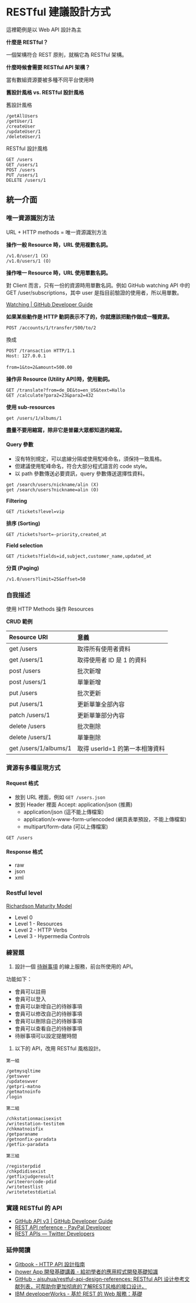 # RESTful 建議設計方式

這裡範例是以 Web API 設計為主

<!-- HTTP Request 由「HTTP Method 動詞 + URL 名詞 + Content Types 格式」所組成 -->

**什麼是 RESTful？**

一個架構符合 REST 原則，就稱它為 RESTful 架構。

**什麼時候會需要 RESTful API 架構？**

當有數組資源要被多種不同平台使用時

**舊設計風格 vs. RESTful 設計風格**

舊設計風格

```
/getAllUsers
/getUser/1
/createUser
/updateUser/1
/deleteUser/1
```

RESTful 設計風格

```
GET /users
GET /users/1
POST /users
PUT /users/1
DELETE /users/1
```

## 統一介面

### 唯一資源識別方法

URL + HTTP methods = 唯一資源識別方法

**操作一般 Resource 時，URL 使用複數名詞。**

```
/v1.0/user/1 (X)
/v1.0/users/1 (O)
```

**操作唯一 Resource 時，URL 使用單數名詞。**

對 Client 而言，只有一份的資源時用單數名詞。例如 GitHub watching API 中的 GET /user/subscriptions，其中 user 是指目前驗證的使用者，所以用單數。

[Watching | GitHub Developer Guide](https://developer.github.com/v3/activity/watching/#list-repositories-being-watched)

**如果某些動作是 HTTP 動詞表示不了的，你就應該把動作做成一種資源。**

```
POST /accounts/1/transfer/500/to/2
```

換成

```
POST /transaction HTTP/1.1
Host: 127.0.0.1
　　
from=1&to=2&amount=500.00
```

**操作非 Resource (Utility API)時，使用動詞。**

```
GET /translate?from=de_DE&to=en_US&text=Hallo
GET /calculate?para2=23&para2=432
```

**使用 sub-resources**

```
get /users/1/albums/1
```

**盡量不要用縮寫，除非它是普羅大眾都知道的縮寫。**


#### Query 參數

* 沒有特別規定，可以底線分隔或使用駝峰命名，須保持一致風格。
* 但建議使用駝峰命名，符合大部分程式語言的 code style。
* 以 path 參數傳送必要資訊，query 參數傳送選擇性資料。

```
get /search/users/nickname/alin (X)
get /search/users?nickname=alin (O)
```

**Filtering**

```
GET /tickets?level=vip
```

**排序 (Sorting)**

```
GET /tickets?sort=-priority,created_at
```

**Field selection**

```
GET /tickets?fields=id,subject,customer_name,updated_at
```

**分頁 (Paging)**

```
/v1.0/users?limit=25&offset=50
```

### 自我描述

使用 HTTP Methods 操作 Resources

**CRUD 範例**

| Resource URI         | 意義                        |
| :------------------- | :-------------------------- |
| get  /users          | 取得所有使用者資料             |
| get  /users/1        | 取得使用者 ID 是 1 的資料      |
| post /users          | 批次新增                     |
| post /users/1        | 單筆新增                     |
| put  /users          | 批次更新                     |
| put  /users/1        | 更新單筆全部內容               |
| patch  /users/1      | 更新單筆部分內容               |
| delete /users        | 批次刪除                     |
| delete /users/1      | 單筆刪除                     |
| get /users/1/albums/1| 取得 userId=1 的第一本相簿資料 |

### 資源有多種呈現方式

#### Request 格式

* 放到 URL 裡面，例如 `GET /users.json`
* 放到 Header 裡面 Accept: application/json (推薦)
  * application/json (這不能上傳檔案)
  * application/x-www-form-urlencoded (網頁表單預設，不能上傳檔案)
  * multipart/form-data (可以上傳檔案)

```
GET /users
```

#### Response 格式

* raw
* json
* xml

<!-- 優先選擇 JSON 格式，特別是會用到 javascript 來處理 response 時，因為 JSON 本就是 javascirpt 的預設處理格式。 -->

### Restful level

[Richardson Maturity Model](https://martinfowler.com/articles/richardsonMaturityModel.html)

* Level 0
* Level 1 - Resources
* Level 2 - HTTP Verbs
* Level 3 - Hypermedia Controls

### 練習題

1. 設計一個 [待辦事項](http://gcloud-todos.appspot.com/examples/angularjs/#/) 的線上服務，前台所使用的 API。

功能如下：

* 會員可以註冊
* 會員可以登入
* 會員可以新增自己的待辦事項
* 會員可以修改自己的待辦事項
* 會員可以刪除自己的待辦事項
* 會員可以查看自己的待辦事項
* 待辦事項可以設定提醒時間

<!--
```
post /register?account=&password=
patch /login?account=&password=
patch /users/1?nickname=...
post /users/1/todos
patch /users/1/todos/1
delete /users/1/todos/1
get /users/1/todos
```
-->

1. 以下的 API，改用 RESTful 風格設計。

```
第一組

/getmysqltime
/getswver
/updateswver
/getpri-matno
/getmatnoinfo
/login

第二組

/chkstationmacisexist
/writestation-testitem
/chkmatnoisfix
/getparaname
/getnonfix-paradata
/getfix-paradata

第三組

/registerpdid
/chkpdidisexist
/getfixjudgeresult
/writeerorcode-pdid
/writetestlist
/writetetestdietial
```

<!--
/getmysqltime -> get /times?mysql=
/getswver -> get /swVersion
/updateswver -> patch /swVersion
/getpri-matno -> get /partNumber?filter=
/getmatnoinfo -> get /partNumber/123456/info
/login -> post /login or patch /login
/chkstationmacisexist -> get /stationMac/1/check
/writestation-testitem -> post /stationMac/1?type=test
/chkmatnoisfix -> get /partNumber/123456/check?fixture=true
/getparaname -> get /parameters?fixture=true
/getnonfix-paradata -> get /parameters?fixture=false
/getfix-paradata -> get /parameters?fixture=true
/registerpdid -> post /products/register
/chkpdidisexist -> get /products/123456/check
/getfixjudgeresult -> get /fixtures/123456/judgeResults
/writeerorcode-pdid -> post /products/123456/errors
/writetestlist -> post /stations/123456/results?type=test
/writetetestdietial -> post /stations/results
 -->


### 實踐 RESTful 的 API

* [GitHub API v3 | GitHub Developer Guide](https://developer.github.com/v3/)
* [REST API reference - PayPal Developer](https://developer.paypal.com/docs/api/)
* [REST APIs — Twitter Developers](https://dev.twitter.com/rest/public)

### 延伸閱讀

* [Gitbook - HTTP API 設計指南](https://kcyeu.gitbooks.io/http-api-design-guide-tc/content/)
* [ihower App 開發基礎講義 - 給初學者的應用程式開發基礎知識](https://ihower.tw/cs/web-apis.html)
* [GitHub - aisuhua/restful-api-design-references: RESTful API 设计参考文献列表，可帮助你更加彻底的了解REST风格的接口设计。](https://github.com/aisuhua/restful-api-design-references)
* [IBM developerWorks - 基於 REST 的 Web 服務：基礎](http://www.ibm.com/developerworks/cn/webservices/ws-restful/)


<!-- ### Best Practices

* [mwaysolutions - 10 Best Practices for Better RESTful API](http://blog.mwaysolutions.com/2014/06/05/10-best-practices-for-better-restful-api/)
https://blog.philipphauer.de/restful-api-design-best-practices/ -->
